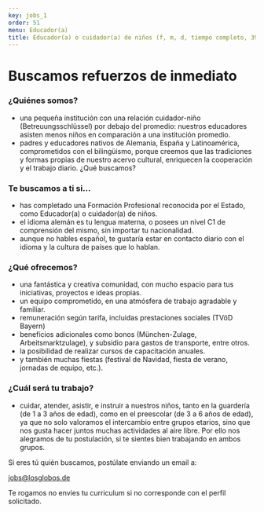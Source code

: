 ```yaml
---
key: jobs_1
order: 51
menu: Educador(a)
title: Educador(a) o cuidador(a) de niños (f, m, d, tiempo completo, 39 horas/semana)
---
```

# Buscamos refuerzos de inmediato

### ¿Quiénes somos?

* una pequeña institución con una relación cuidador-niño
(Betreuungsschlüssel) por debajo del promedio: nuestros
educadores asisten menos niños en comparación a una institución
promedio.
* padres y educadores nativos de Alemania, España y Latinoamérica,
comprometidos con el bilingüismo, porque creemos que las
tradiciones y formas propias de nuestro acervo cultural, enriquecen
la cooperación y el trabajo diario.
¿Qué buscamos?

### Te buscamos a ti si…

* has completado una Formación Profesional reconocida por el Estado,
como Educador(a) o cuidador(a) de niños.
* el idioma alemán es tu lengua materna, o posees un nivel C1 de
comprensión del mismo, sin importar tu nacionalidad.
* aunque no hables español, te gustaría estar en contacto diario con
el idioma y la cultura de países que lo hablan.

### ¿Qué ofrecemos?

* una fantástica y creativa comunidad, con mucho espacio para tus
iniciativas, proyectos e ideas propias.
* un equipo comprometido, en una atmósfera de trabajo agradable y
familiar.
* remuneración según tarifa, incluidas prestaciones sociales (TVöD
Bayern)
* beneficios adicionales como bonos (München-Zulage,
Arbeitsmarktzulage), y subsidio para gastos de transporte, entre
otros.
* la posibilidad de realizar cursos de capacitación anuales.
* y también muchas fiestas (festival de Navidad, fiesta de verano,
jornadas de equipo, etc.).

### ¿Cuál será tu trabajo?

* cuidar, atender, asistir, e instruir a nuestros niños, tanto en la
guardería (de 1 a 3 años de edad), como en el preescolar (de 3 a 6
años de edad), ya que no solo valoramos el intercambio entre
grupos etarios, sino que nos gusta hacer juntos muchas actividades
al aire libre. Por ello nos alegramos de tu postulación, si te sientes
bien trabajando en ambos grupos.

Si eres tú quién buscamos, postúlate enviando un email a:

[jobs@losglobos.de](mailto:jobs@losglobos.de)

Te rogamos no envíes tu curriculum si no corresponde con el perfil
solicitado.